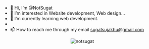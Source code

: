 - 👋 Hi, I’m @NotSugat
- 👀 I’m interested in Website development, Web design...
- 🌱 I’m currently learning web development.
- 
- 📫 How to reach me through my email sugatsujakhu@gmail.com

<p align="center"><img align="center" src="https://github-readme-streak-stats.herokuapp.com/?user=notsugat&" alt="notsugat" /></p>

<!---
NotSugat/NotSugat is a ✨ special ✨ repository because its `README.md` (this file) appears on your GitHub profile.
You can click the Preview link to take a look at your changes.
--->
